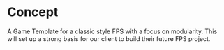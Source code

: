 # Concept


A Game Template for a classic style FPS with a focus on modularity. This will set up a strong basis for our client to build their future FPS project.
